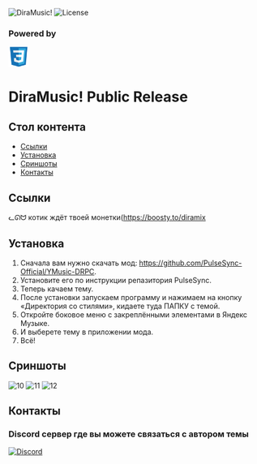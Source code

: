 ![DiraMusic!](https://github.com/Diramix/DiraMusic/assets/79011730/b91c8203-5753-44ce-9c29-d9f775b832cf)
![License](https://img.shields.io/github/license/Diramix/Spotify-Music.svg?style=for-the-badge)
### Powered by
<a href="https://developer.mozilla.org/en-US/docs/Web/CSS"><img src="https://raw.githubusercontent.com/devicons/devicon/master/icons/css3/css3-original.svg" height="40px" width="40px" /></a>
    
# DiraMusic! Public Release

## Стол контента
- [Ссылки](#Ссылки)
- [Установка](#Установка)
- [Сриншоты](#Сриншоты)
- [Контакты](#Контакты)

## Ссылки
ᓚᘏᗢ котик ждёт твоей монетки(https://boosty.to/diramix

## Установка
1. Сначала вам нужно скачать мод: https://github.com/PulseSync-Official/YMusic-DRPC.
2. Установите его по инструкции репазитория PulseSync.
3. Теперь качаем тему.
4. После установки запускаем программу и нажимаем на кнопку «Директория со стилями», кидаете туда ПАПКУ с темой.
5. Откройте боковое меню с закреплёнными элементами в Яндекс Музыке.
6. И выберете тему в приложении мода.
7. Всё!

## Сриншоты
![10](https://github.com/Diramix/DiraMusic/assets/79011730/f923b575-b1c9-4b8b-a663-f40193471343)
![11](https://github.com/Diramix/DiraMusic/assets/79011730/6fd13116-2f33-4bee-ba55-e3f770f9f09b)
![12](https://github.com/Diramix/DiraMusic/assets/79011730/2cf7b886-72b8-4be0-a05d-cb48806f52ef)

## Контакты
### Discord сервер где вы можете связаться с автором темы
[![Discord](https://img.shields.io/badge/Discord-%237289DA.svg?logo=discord&logoColor=white)](https://discord.gg/ky6bcdy7KA)
